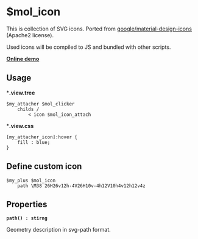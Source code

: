 # $mol_icon

This is collection of SVG icons. Ported from [google/material-design-icons](https://github.com/google/material-design-icons) (Apache2 license).

Used icons will be compiled to JS and bundled with other scripts.

**[Online demo](https://eigenmethod.github.io/mol/#demo=mol_icon_demo)**

## Usage

***.view.tree**

```tree
$my_attacher $mol_clicker
	childs /
		< icon $mol_icon_attach
```

***.view.css**

```
[my_attacher_icon]:hover {
	fill : blue;
}
```

## Define custom icon

```
$my_plus $mol_icon
	path \M38 26H26v12h-4V26H10v-4h12V10h4v12h12v4z
```

## Properties

**`path() : stirng`**

Geometry description in svg-path format.
